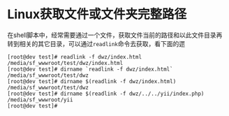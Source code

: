 # Linux获取文件或文件夹完整路径

在shell脚本中，经常需要通过一个文件，获取文件当前的路径和以此文件目录再转到相关的其它目录，可以通过`readlink`命令去获取，看下面的遝

```
[root@dev test]# readlink -f dwz/index.html
/media/sf_wwwroot/test/dwz/index.html
[root@dev test]# dirname `readlink -f dwz/index.html`
/media/sf_wwwroot/test/dwz
[root@dev test]# dirname $(readlink -f dwz/index.html)
/media/sf_wwwroot/test/dwz
[root@dev test]# dirname $(readlink -f dwz/../../yii/index.php)
/media/sf_wwwroot/yii
[root@dev test]# 
```